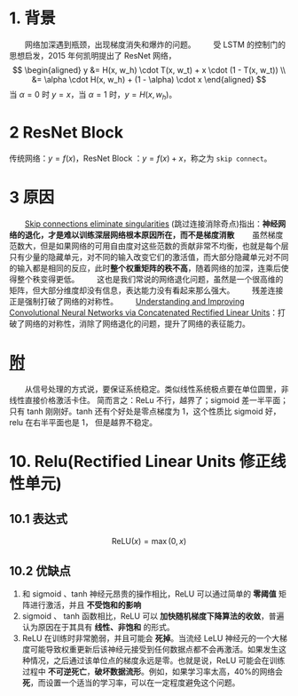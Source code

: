# 1. 背景
&emsp;&emsp;网络加深遇到瓶颈，出现梯度消失和爆炸的问题。
&emsp;&emsp;受 LSTM 的控制门的思想启发，2015 年何凯明提出了 ResNet 网络，
$$
\begin{aligned}
y   &= H(x, w_h) \cdot T(x, w_t) + x \cdot (1 - T(x, w_t)) \\
    &=  \alpha \cdot H(x, w_h) + (1 - \alpha) \cdot x
\end{aligned}
$$
当 $\alpha = 0$ 时 $y = x$，当 $\alpha = 1$ 时，$y = H(x, w_h)$。
# 2 ResNet Block
传统网络：$y = f(x)$，ResNet Block ：$y = f(x) + x$，称之为 `skip connect`。
# 3 原因
&emsp;&emsp;[Skip connections eliminate singularities](https://arxiv.org/abs/1701.09175) (跳过连接消除奇点)指出：**神经网络的退化，才是难以训练深层网络根本原因所在，而不是梯度消散**
&emsp;&emsp;虽然梯度范数大，但是如果网络的可用自由度对这些范数的贡献非常不均衡，也就是每个层只有少量的隐藏单元，对不同的输入改变它们的激活值，而大部分隐藏单元对不同的输入都是相同的反应，此时**整个权重矩阵的秩不高**，随着网络的加深，连乘后使得整个秩变得更低。
&emsp;&emsp;这也是我们常说的网络退化问题，虽然是一个很高维的矩阵，但大部分维度却没有信息，表达能力没有看起来那么强大。
&emsp;&emsp;残差连接正是强制打破了网络的对称性。
&emsp;&emsp;[Understanding and Improving Convolutional Neural Networks via Concatenated Rectified Linear Units](https://arxiv.org/abs/1603.05201)：打破了网络的对称性，消除了网络退化的问题，提升了网络的表征能力。


# [附](https://www.zhihu.com/question/61265076/answer/186347780)
&emsp;&emsp;从信号处理的方式说，要保证系统稳定。类似线性系统极点要在单位圆里，非线性直接价格激活卡住。
简而言之：ReLu 不行，越界了；sigmoid 差一半平面；只有 tanh 刚刚好。tanh 还有个好处是零点梯度为 1，这个性质比 sigmoid 好，relu 在右半平面也是 1， 但是越界不稳定。


# 10. Relu(Rectified Linear Units 修正线性单元)
## 10.1 表达式
$$
\text{ReLU}(x) = \max(0, x)
$$
## 10.2 优缺点
1. 和 sigmoid 、tanh 神经元昂贵的操作相比，ReLU 可以通过简单的 **零阈值** 矩阵进行激活，并且 **不受饱和的影响**
2. sigmoid 、 tanh 函数相比，ReLU 可以 **加快随机梯度下降算法的收敛**，普遍认为原因在于其具有 **线性、非饱和** 的形式。
3. ReLU 在训练时非常脆弱，并且可能会 **死掉**。当流经 LeLU 神经元的一个大梯度可能导致权重更新后该神经元接受到任何数据点都不会再激活。如果发生这种情况，之后通过该单位点的梯度永远是零。也就是说，ReLU 可能会在训练过程中 **不可逆死亡**，**破坏数据流形**。例如，如果学习率太高，40%的网络会**死**，而设置一个适当的学习率，可以在一定程度避免这个问题。

